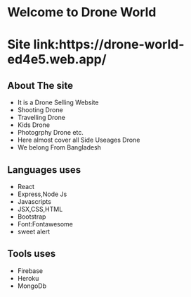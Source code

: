 <h1>Welcome to Drone World</h1>
<h1>Site link:https://drone-world-ed4e5.web.app/</h1>
<h2>About The site</h2>
<ul>
    <li>It is a Drone Selling Website</li>
    <li>Shooting Drone</li>
    <li>Travelling Drone</li>
    <li>Kids Drone</li>
    <li>Photogrphy Drone etc.</li>
    <li>Here almost cover all Side Useages Drone</li>
    <li>We belong From Bangladesh</li>
</ul>
<h2>Languages uses</h2>
<ul>
    <li>React</li>
    <li>Express,Node Js</li>
    <li>Javascripts</li>
    <li>JSX,CSS,HTML</li>
    <li>Bootstrap</li>
    <li>Font:Fontawesome</li>
    <li>sweet alert</li>
</ul>

<h2>Tools uses</h2>
<ul>
    <li>Firebase</li>
    <li>Heroku</li>
    <li>MongoDb</li>
</ul>
